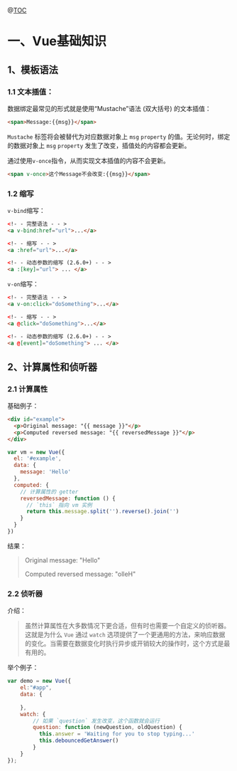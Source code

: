 @[TOC](VueNote)
# 一、Vue基础知识
## 1、模板语法
### 1.1 文本插值：
数据绑定最常见的形式就是使用“Mustache”语法 (双大括号) 的文本插值：
```html
<span>Message:{{msg}}</span>
```
`Mustache` 标签将会被替代为对应数据对象上 `msg` `property` 的值。无论何时，绑定的数据对象上 `msg` `property` 发生了改变，插值处的内容都会更新。

通过使用`v-once`指令，从而实现文本插值的内容不会更新。
```html
<span v-once>这个Message不会改变:{{msg}}</span>
```
### 1.2 缩写
`v-bind`缩写：
```html
<!- - 完整语法 - - >
<a v-bind:href="url">...</a>

<!- - 缩写 - - >
<a :href="url">...</a>

<!- - 动态参数的缩写 (2.6.0+) - - >
<a :[key]="url"> ... </a>
```
`v-on`缩写：
```html
<!- - 完整语法 - - >
<a v-on:click="doSomething">...</a>

<!- - 缩写 - - >
<a @click="doSomething">...</a>

<!- - 动态参数的缩写 (2.6.0+) - - >
<a @[event]="doSomething"> ... </a>
```
## 2、计算属性和侦听器
### 2.1 计算属性
基础例子：
```html
<div id="example">
  <p>Original message: "{{ message }}"</p>
  <p>Computed reversed message: "{{ reversedMessage }}"</p>
</div>
```
```javascript
var vm = new Vue({
  el: '#example',
  data: {
    message: 'Hello'
  },
  computed: {
    // 计算属性的 getter
    reversedMessage: function () {
      // `this` 指向 vm 实例
      return this.message.split('').reverse().join('')
    }
  }
})
```
结果：
> Original message: "Hello"
> 
> Computed reversed message: "olleH"

### 2.2 侦听器
介绍：
>虽然计算属性在大多数情况下更合适，但有时也需要一个自定义的侦听器。这就是为什么 `Vue` 通过 `watch` 选项提供了一个更通用的方法，来响应数据的变化。当需要在数据变化时执行异步或开销较大的操作时，这个方式是最有用的。

举个例子：
```javascript
var demo = new Vue({
    el:"#app",
    data: {
        
    },
    watch: {
        // 如果 `question` 发生改变，这个函数就会运行
        question: function (newQuestion, oldQuestion) {
          this.answer = 'Waiting for you to stop typing...'
          this.debouncedGetAnswer()
        }
    }
});
```